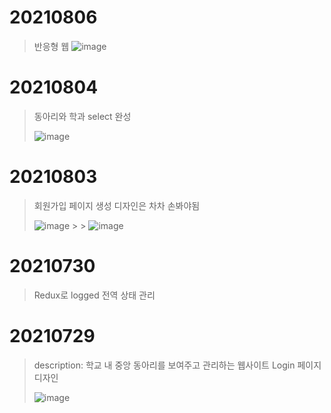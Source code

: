 # 20210806

> 반응형 웹
> ![image](https://user-images.githubusercontent.com/57670160/128385508-3f79bb20-9035-4d34-a531-d1eefda4a63b.png)

# 20210804

> 동아리와 학과 select 완성
>
> ![image](https://user-images.githubusercontent.com/57670160/128185914-b53353f0-2a39-4598-93bd-a986fd5fa137.png)

# 20210803

> 회원가입 페이지 생성
> 디자인은 차차 손봐야됨
>
> ![image](https://user-images.githubusercontent.com/57670160/127902157-561b7871-2444-4ff1-8594-3c2bbbff24c8.png) > > ![image](https://user-images.githubusercontent.com/57670160/127959368-8867afa2-e6fd-4d14-8b96-17fb5ad23883.png)

# 20210730

> Redux로 logged 전역 상태 관리

# 20210729

> description: 학교 내 중앙 동아리를 보여주고 관리하는 웹사이트
> Login 페이지 디자인
>
> ![image](https://user-images.githubusercontent.com/57670160/127499145-5c8303c9-90ff-4022-b355-bb5c4c30a1da.png)
